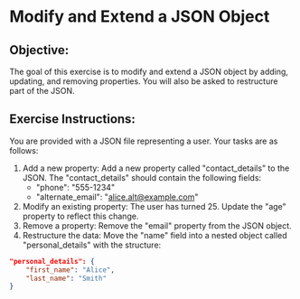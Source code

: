 
# Modify and Extend a JSON Object

## Objective:
The goal of this exercise is to modify and extend a JSON object by adding, updating, and removing properties. You will also be asked to restructure part of the JSON.

## Exercise Instructions:

You are provided with a JSON file representing a user.
Your tasks are as follows:

1. Add a new property: Add a new property called "contact_details" to the JSON. The "contact_details" should contain the following fields:
    - "phone": "555-1234"
    - "alternate_email": "alice.alt@example.com"    
2. Modify an existing property: The user has turned 25. Update the "age" property to reflect this change.
3. Remove a property: Remove the "email" property from the JSON object.
4. Restructure the data: Move the "name" field into a nested object called "personal_details" with the structure:
```json	
"personal_details": {
    "first_name": "Alice",
    "last_name": "Smith"
}
```
